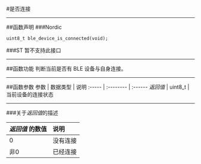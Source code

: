 #是否连接
***
##函数声明
###Nordic
```
uint8_t ble_device_is_connected(void);
```

###ST
暂不支持此接口

***
##函数功能
判断当前是否有 BLE 设备与自身连接。  

***
##函数参数
参数    | 数据类型   | 说明
:----- | :-------- | :------
*返回值*  | uint8_t  | 当前设备的连接状态

***
###关于*返回值*的描述

*返回值* 的数值|说明
:-------- | :------
0| 没有连接
非0|已经连接


